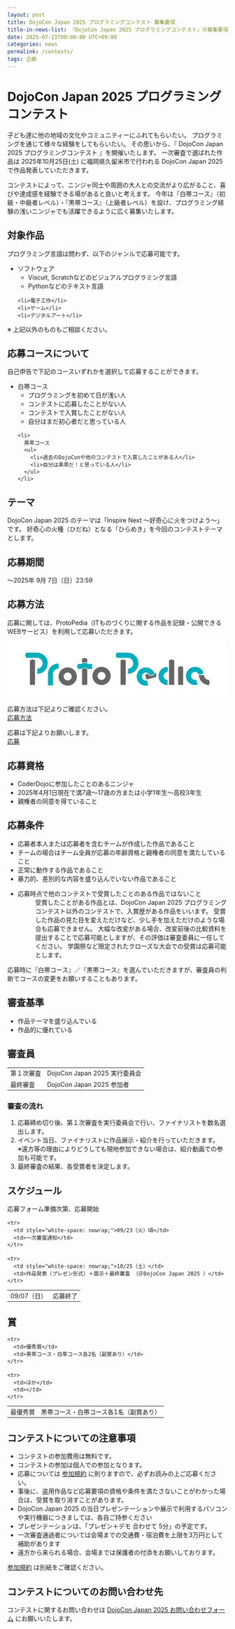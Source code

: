 ```yaml
---
layout: post
title: DojoCon Japan 2025 プログラミングコンテスト 募集要項
title-in-news-list: 『DojoCon Japan 2025 プログラミングコンテスト』の募集要項を掲載しました
date: 2025-07-21T00:00:00 UTC+09:00
categories: news
permalink: /contests/
tags: 企画
---
```

<h1>DojoCon Japan 2025 プログラミングコンテスト</h1>

<p>
  子ども達に他の地域の文化やコミュニティーにふれてもらいたい。
  プログラミングを通じて様々な経験をしてもらいたい。
  その思いから、『 DojoCon Japan 2025 プログラミングコンテスト 』を開催いたします。
  一次審査で選ばれた作品は 2025年10月25日(土) に福岡県久留米市で行われる DojoCon Japan 2025 で作品発表していただきます。
</p>

<p>
  コンテストによって、ニンジャ同士や周囲の大人との交流がより広がること、喜びや達成感を経験できる場があると良いと考えます。
  今年は『白帯コース』（初級・中級者レベル）・『黒帯コース』（上級者レベル）を設け、プログラミング経験の浅いニンジャでも活躍できるように広く募集いたします。
</p>

<h2>対象作品</h2>

<p>
  プログラミング言語は問わず、以下のジャンルで応募可能です。

  <ul>
    <li>
      ソフトウェア
      <ul>
        <li>Viscuit, Scratchなどのビジュアルプログラミング言語</li>
        <li>Pythonなどのテキスト言語</li>
      </ul>
    </li>

    <li>電子工作</li>
    <li>ゲーム</li>
    <li>デジタルアート</li>
  </ul>

  ※ 上記以外のものもご相談ください。
</p>

<h2>応募コースについて</h2>

<p>
  自己申告で下記のコースいずれかを選択して応募することができます。

  <ul>
    <li>
      白帯コース
      <ul>
        <li>プログラミングを初めて日が浅い人</li>
        <li>コンテストに応募したことがない人</li>
        <li>コンテストで入賞したことがない人</li>
        <li>自分はまだ初心者だと思っている人</li>
      </ul>
    </li>

    <li>
      黒帯コース
      <ul>
        <li>過去のDojoConや他のコンテストで入賞したことがある人</li>
        <li>自分は黒帯だ！と思っている人</li>
      </ul>
    </li>
  </ul>
</p>

<h2>テーマ</h2>

<p>
  DojoCon Japan 2025 のテーマは「Inspire Next 〜好奇心に火をつけよう〜」です。
  好奇心の火種（ひだね）となる「ひらめき」を今回のコンテストテーマとします。
</p>

<h2>応募期間</h2>

<p>
  ～2025年 9月 7日（日）23:59
</p>

<h2>応募方法</h2>

<p>
  応募に関しては、ProtoPedia（ITものづくりに関する作品を記録・公開できるWEBサービス）を利用して応募いただきます。
</p>

<a href="https://protopedia.net/" target="_blank">
  <img src="/img/sponsors/ProtoPedia.png" alt="ProtoPedia のロゴ" />
</a>

<p>
  応募方法は下記よりご確認ください。<br>
  <a href="/contests/how-to-apply.html">応募方法</a>
</p>

<p>
  応募は下記よりお願いします。<br>
  <a href="https://forms.gle/2WJ3S19kWuqijANVA" target="_blank">応募</a>
</p>

<h2>応募資格</h2>

<p>
  <ul>
    <li>CoderDojoに参加したことのあるニンジャ</li>
    <li>2025年4月1日現在で満7歳～17歳の方または小学1年生～高校3年生</li>
    <li>親権者の同意を得ていること</li>
  </ul>
</p>

<h2>応募条件</h2>

<p>
  <ul>
    <li>応募者本人または応募者を含むチームが作成した作品であること</li>
    <li>チームの場合はチーム全員が応募の年齢資格と親権者の同意を満たしていること</li>
    <li>正常に動作する作品であること</li>
    <li>暴力的、差別的な内容を盛り込んでいない作品であること</li>
    <li>
      <dl>
        <dt>応募時点で他のコンテストで受賞したことのある作品ではないこと</dt>
        <dd>
          受賞したことがある作品とは、DojoCon Japan 2025 プログラミングコンテスト以外のコンテストで、入賞歴がある作品をいいます。
          受賞した作品の見た目を変えただけなど、少し手を加えただけのような場合も応募できません。
          大幅な改変がある場合、改変前後の比較資料を提出することで応募可能としますが、その評価は審査委員に一任してください。
          学園祭など限定されたクローズな大会での受賞は応募可能とします。
        </dd>
      </dl>
    </li>
  </ul>
</p>

<p>
  応募時に『白帯コース』／『黒帯コース』を選んでいただきますが、審査員の判断でコースの変更をお願いすることもあります。
</p>

<h2>審査基準</h2>

<p>
  <ul>
    <li>作品テーマを盛り込んでいる</li>
    <li>作品的に優れている</li>
  </ul>
</p>

<h2>審査員</h2>

<p>
  <table style="word-break: keep-all;">
    <tr>
      <td>第１次審査</td>
      <td>DojoCon Japan 2025 実行委員会</td>
    </tr>
    <tr>
      <td>最終審査</td>
      <td>DojoCon Japan 2025 参加者</td>
    </tr>
  </table>
</p>

<h3>審査の流れ</h3>

<p>
  <ol>
    <li>応募締め切り後、第１次審査を実行委員会で行い、ファイナリストを数名選出します。</li>
    <li>
      イベント当日、ファイナリストに作品展示・紹介を行っていただきます。<br>
      ※遠方等の理由によりどうしても現地参加できない場合は、紹介動画での参加も可能です。
    </li>
    <li>最終審査の結果、各受賞者を決定します。</li>
  </ol>
</p>

<h2>スケジュール</h2>

<p>
  応募フォーム準備次第、応募開始

  <table style="word-break: keep-all;">
    <tr>
      <td style="white-space: nowrap;">09/07（日）</td>
      <td>応募終了</td>
    </tr>

    <tr>
      <td style="white-space: nowrap;">09/23（火）頃</td>
      <td>一次審査通知</td>
    </tr>

    <tr>
      <td style="white-space: nowrap;">10/25（土）</td>
      <td>作品発表（プレゼン形式）＋展示＋最終審査 （＠DojoCon Japan 2025 ）</td>
    </tr>
  </table>
</p>

<h2>賞</h2>

<p>
  <table style="word-break: keep-all;">
    <tr>
      <td>最優秀賞</td>
      <td>黒帯コース・白帯コース各1名（副賞あり）</td>
    </tr>

    <tr>
      <td>優秀賞</td>
      <td>黒帯コース・白帯コース各2名（副賞あり）</td>
    </tr>

    <tr>
      <td>ほか</td>
      <td></td>
    </tr>
  </table>
</p>

<h2>コンテストについての注意事項</h2>

<p>
  <ul>
    <li>コンテストの参加費用は無料です。</li>
    <li>コンテストの参加は個人での参加となります。</li>
    <li>応募については <a href="terms.html">参加規約</a> に則りますので、必ずお読みの上ご応募ください。</li>
    <li>事後に、盗用作品など応募要項の資格や条件を満たさないことがわかった場合は、受賞を取り消すことがあります。</li>
    <li>DojoCon Japan 2025 の当日プレゼンテーションや展示で利用するパソコンや実行機器につきましては、各自ご持参ください</li>
    <li>プレゼンテーションは、「プレゼン＋デモ 合わせて 5分」の予定です。</li>
    <li>一次審査通過者については会場までの交通費・宿泊費を上限を3万円として補助があります</li>
    <li>遠方から来られる場合、会場までは保護者の付添をお願いしております。</li>
  </ul>

  <a href="terms.html">参加規約</a> は別紙をご確認ください。
</p>

<h2>コンテストについてのお問い合わせ先</h2>

<p>
  コンテストに関するお問い合わせは <a href="{{ site.contact }}" target="_blank">DojoCon Japan 2025 お問い合わせフォーム</a> にお願いいたします。
</p>
